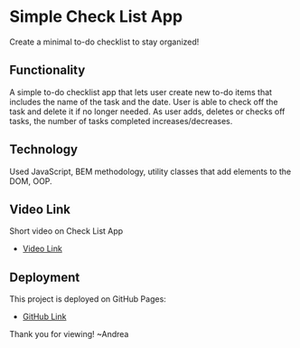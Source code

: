 # Simple Check List App

Create a minimal to-do checklist to stay organized! 

## Functionality

A simple to-do checklist app that lets user create new to-do items that includes the name of the task and the date. User is able to check off the task and delete it if no longer needed. As user adds, deletes or checks off tasks, the number of tasks completed increases/decreases. 

## Technology

Used JavaScript, BEM methodology, utility classes that add elements to the DOM, OOP.

## Video Link 
Short video on Check List App

- [Video Link](https://drive.google.com/file/d/1Wh_VbJ-6CBNUkFN9QT-74NRaKIjnnqL1/view?usp=sharing)

## Deployment

This project is deployed on GitHub Pages:

- [GitHub Link](https://github.com/drevega/SE.Checklist-app.git)

Thank you for viewing! 
~Andrea
